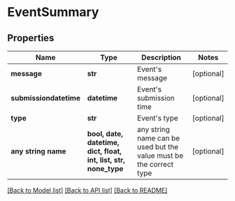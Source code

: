 # EventSummary


## Properties
Name | Type | Description | Notes
------------ | ------------- | ------------- | -------------
**message** | **str** | Event&#39;s message | [optional] 
**submissiondatetime** | **datetime** | Event&#39;s submission time | [optional] 
**type** | **str** | Event&#39;s type | [optional] 
**any string name** | **bool, date, datetime, dict, float, int, list, str, none_type** | any string name can be used but the value must be the correct type | [optional]

[[Back to Model list]](../README.md#documentation-for-models) [[Back to API list]](../README.md#documentation-for-api-endpoints) [[Back to README]](../README.md)


